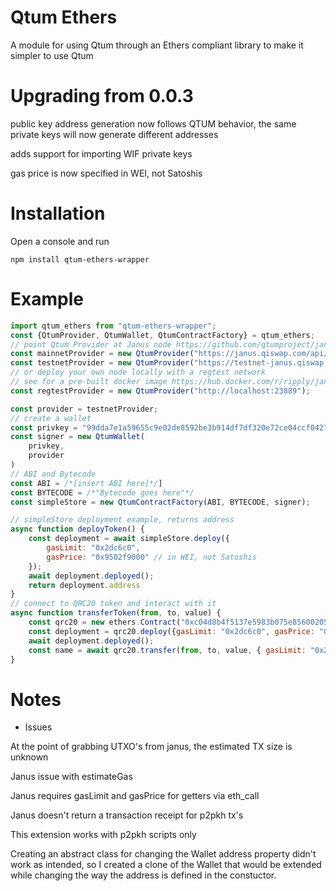 # Qtum Ethers
A module for using Qtum through an Ethers compliant library to make it simpler to use Qtum

# Upgrading from 0.0.3
public key address generation now follows QTUM behavior, the same private keys will now generate different addresses

adds support for importing WIF private keys

gas price is now specified in WEI, not Satoshis

# Installation

Open a console and run 

```npm install qtum-ethers-wrapper```

# Example

```js
import qtum_ethers from "qtum-ethers-wrapper";
const {QtumProvider, QtumWallet, QtumContractFactory} = qtum_ethers;
// point Qtum Provider at Janus node https://github.com/qtumproject/janus/
const mainnetProvider = new QtumProvider("https://janus.qiswap.com/api/");
const testnetProvider = new QtumProvider("https://testnet-janus.qiswap.com/api/");
// or deploy your own node locally with a regtest network
// see for a pre-built docker image https://hub.docker.com/r/ripply/janus
const regtestProvider = new QtumProvider("http://localhost:23889");

const provider = testnetProvider;
// create a wallet
const privkey = "99dda7e1a59655c9e02de8592be3b914df7df320e72ce04ccf0427f9a366ec6e"
const signer = new QtumWallet(
    privkey,
    provider
)
// ABI and Bytecode
const ABI = /*[insert ABI here]*/]
const BYTECODE = /*"Bytecode goes here"*/
const simpleStore = new QtumContractFactory(ABI, BYTECODE, signer);

// simpleStore deployment example, returns address
async function deployToken() {
	const deployment = await simpleStore.deploy({
		gasLimit: "0x2dc6c0",
		gasPrice: "0x9502f9000" // in WEI, not Satoshis
	});
	await deployment.deployed();
	return deployment.address
}
// connect to QRC20 token and interact with it 
async function transferToken(from, to, value) {
	const qrc20 = new ethers.Contract("0xc04d8b4f5137e5983b075e8560020523784c1c4a", QRC_ABI, signer)
	const deployment = qrc20.deploy({gasLimit: "0x2dc6c0", gasPrice: "0x9502f9000"})
	await deployment.deployed();
    const name = await qrc20.transfer(from, to, value, { gasLimit: "0x2dc6c0", gasPrice: "0x9502f9000"});
}

```


# Notes

- Issues

At the point of grabbing UTXO's from janus, the estimated TX size is unknown

Janus issue with estimateGas

Janus requires gasLimit and gasPrice for getters via eth_call

Janus doesn't return a transaction receipt for p2pkh tx's

This extension works with p2pkh scripts only

Creating an abstract class for changing the Wallet address property didn't work as intended, so I created a clone of the Wallet that would be extended while changing the way the address is defined in 
the constuctor.

